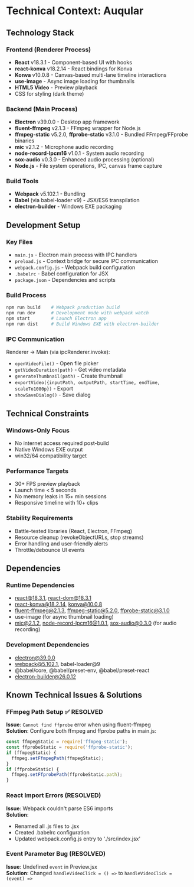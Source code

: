 # Technical Context: Auqular

## Technology Stack

### Frontend (Renderer Process)
- **React** v18.3.1 - Component-based UI with hooks
- **react-konva** v18.2.14 - React bindings for Konva
- **Konva** v10.0.8 - Canvas-based multi-lane timeline interactions
- **use-image** - Async image loading for thumbnails
- **HTML5 Video** - Preview playback
- CSS for styling (dark theme)

### Backend (Main Process)
- **Electron** v39.0.0 - Desktop app framework
- **fluent-ffmpeg** v2.1.3 - FFmpeg wrapper for Node.js
- **ffmpeg-static** v5.2.0, **ffprobe-static** v3.1.0 - Bundled FFmpeg/FFprobe binaries
- **mic** v2.1.2 - Microphone audio recording
- **node-record-lpcm16** v1.0.1 - System audio recording
- **sox-audio** v0.3.0 - Enhanced audio processing (optional)
- **Node.js** - File system operations, IPC, canvas frame capture

### Build Tools
- **Webpack** v5.102.1 - Bundling
- **Babel** (via babel-loader v9) - JSX/ES6 transpilation
- **electron-builder** - Windows EXE packaging

## Development Setup

### Key Files
- `main.js` - Electron main process with IPC handlers
- `preload.js` - Context bridge for secure IPC communication
- `webpack.config.js` - Webpack build configuration
- `.babelrc` - Babel configuration for JSX
- `package.json` - Dependencies and scripts

### Build Process
```bash
npm run build    # Webpack production build
npm run dev      # Development mode with webpack watch
npm start        # Launch Electron app
npm run dist     # Build Windows EXE with electron-builder
```

### IPC Communication
Renderer → Main (via ipcRenderer.invoke):
- `openVideoFile()` - Open file picker
- `getVideoDuration(path)` - Get video metadata
- `generateThumbnail(path)` - Create thumbnail
- `exportVideo({inputPath, outputPath, startTime, endTime, scaleTo1080p})` - Export
- `showSaveDialog()` - Save dialog

## Technical Constraints

### Windows-Only Focus
- No internet access required post-build
- Native Windows EXE output
- win32/64 compatibility target

### Performance Targets
- 30+ FPS preview playback
- Launch time < 5 seconds
- No memory leaks in 15+ min sessions
- Responsive timeline with 10+ clips

### Stability Requirements
- Battle-tested libraries (React, Electron, FFmpeg)
- Resource cleanup (revokeObjectURLs, stop streams)
- Error handling and user-friendly alerts
- Throttle/debounce UI events

## Dependencies

### Runtime Dependencies
- react@18.3.1, react-dom@18.3.1
- react-konva@18.2.14, konva@10.0.8
- fluent-ffmpeg@2.1.3, ffmpeg-static@5.2.0, ffprobe-static@3.1.0
- use-image (for async thumbnail loading)
- mic@2.1.2, node-record-lpcm16@1.0.1, sox-audio@0.3.0 (for audio recording)

### Development Dependencies
- electron@39.0.0
- webpack@5.102.1, babel-loader@9
- @babel/core, @babel/preset-env, @babel/preset-react
- electron-builder@26.0.12

## Known Technical Issues & Solutions

### FFmpeg Path Setup ✅ RESOLVED
**Issue**: `Cannot find ffprobe` error when using fluent-ffmpeg  
**Solution**: Configure both ffmpeg and ffprobe paths in main.js:
```javascript
const ffmpegStatic = require('ffmpeg-static');
const ffprobeStatic = require('ffprobe-static');
if (ffmpegStatic) {
  ffmpeg.setFfmpegPath(ffmpegStatic);
}
if (ffprobeStatic) {
  ffmpeg.setFfprobePath(ffprobeStatic.path);
}
```

### React Import Errors (RESOLVED)
**Issue**: Webpack couldn't parse ES6 imports  
**Solution**: 
- Renamed all .js files to .jsx
- Created .babelrc configuration
- Updated webpack.config.js entry to './src/index.jsx'

### Event Parameter Bug (RESOLVED)
**Issue**: Undefined `event` in Preview.jsx  
**Solution**: Changed `handleVideoClick = () =>` to `handleVideoClick = (event) =>`

